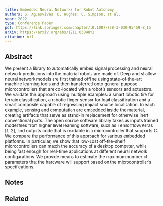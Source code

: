 ```yaml
---
title: Embedded Neural Networks for Robot Autonomy
authors: S. Aguasvivas, D. Hughes, C. Simpson, et al.
year: 2022
type: Conference Paper
pdf: https://link.springer.com/chapter/10.1007/978-3-030-95459-8_15
arXiv: https://arxiv.org/abs/1911.03848v1
citation: nil
---
```

## Abstract
We present a library to automatically embed signal processing and neural network predictions into the material robots are made of. Deep and shallow neural network models are first trained offline using state-of-the-art machine learning tools and then transferred onto general purpose microcontrollers that are co-located with a robot’s sensors and actuators. We validate this approach using multiple examples: a smart robotic tire for terrain classification, a robotic finger sensor for load classification and a smart composite capable of regressing impact source localization. In each example, sensing and computation are embedded inside the material, creating artifacts that serve as stand-in replacement for otherwise inert conventional parts. The open source software library takes as inputs trained model files from higher level learning software, such as Tensorflow/Keras [1, 2], and outputs code that is readable in a microcontroller that supports C. We compare the performance of this approach for various embedded platforms. In particular, we show that low-cost off-the-shelf microcontrollers can match the accuracy of a desktop computer, while being fast enough for real-time applications at different neural network configurations. We provide means to estimate the maximum number of parameters that the hardware will support based on the microcontroller’s specifications.

## Notes

## Related